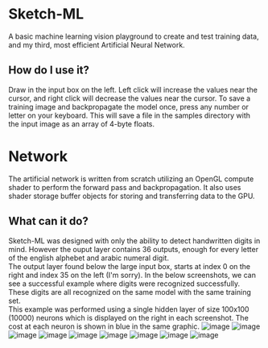 # Sketch-ML
A basic machine learning vision playground to create and test training data, and my third, most efficient Artificial Neural Network. 

## How do I use it?
Draw in the input box on the left. Left click will increase the values near the cursor, and right click will decrease the values near the cursor.
To save a training image and backpropagate the model once, press any number or letter on your keyboard. This will save a file in the samples directory with the input image as an array of 4-byte floats.

# Network
The artificial network is written from scratch utilizing an OpenGL compute shader to perform the forward pass and backpropagation. It also uses shader storage buffer objects for storing and transferring data to the GPU. 

## What can it do?
Sketch-ML was designed with only the ability to detect handwritten digits in mind. However the ouput layer contains 36 outputs, enough for every letter of the english alphebet and arabic numeral digit. 
<br>
The output layer found below the large input box, starts at index 0 on the right and index 35 on the left (I'm sorry). In the below screenshots, we can see a successful example where digits were recognized successfully. These digits are all recognized on the same model with the same training set.
<br>
This example was performed using a single hidden layer of size 100x100 (10000) neurons which is displayed on the right in each screenshot. The cost at each neuron is shown in blue in the same graphic. 
![image](https://github.com/user-attachments/assets/4034495d-c95c-4e38-a4ef-fbb2935f95bc)
![image](https://github.com/user-attachments/assets/a895526d-f307-4cac-87bb-af24d4391354)
![image](https://github.com/user-attachments/assets/0d3b280f-7045-47a5-9c50-42c7419d7454)
![image](https://github.com/user-attachments/assets/8c6a211e-38a7-4cb1-a927-e4943cadf4b7)
![image](https://github.com/user-attachments/assets/770d03f3-8398-4424-be14-1cac7b9acbcd)
![image](https://github.com/user-attachments/assets/a96585fe-d831-4cf3-a129-48e594ab01a9)
![image](https://github.com/user-attachments/assets/a95e7adb-9277-45e4-b0a8-64902313a0f8)
![image](https://github.com/user-attachments/assets/a5a76c63-5bc4-47dc-9040-1d0649c34116)
![image](https://github.com/user-attachments/assets/2caee386-684e-40aa-99b4-aff4dca40e62)
